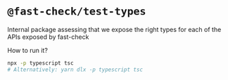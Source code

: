 # `@fast-check/test-types`

Internal package assessing that we expose the right types for each of the APIs exposed by fast-check

How to run it?

```sh
npx -p typescript tsc
# Alternatively: yarn dlx -p typescript tsc
```
